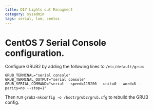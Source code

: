 ```yaml
---
title: DIY Lights out Managment
category: sysadmin
tags: serial, lom, centos
---
```


# CentOS 7 Serial Console configuration.

Configure GRUB2 by adding the following lines to `/etc/default/grub`:

```
GRUB_TERMINAL="serial console"
GRUB_TERMINAL_OUTPUT="serial console"
GRUB_SERIAL_COMMAND="serial --speed=115200 --unit=0 --word=8 --parity=no --stop=1"
```

Then run `grub2-mkconfig -o /boot/grub2/grub.cfg` to rebuild the GRUB config. 
